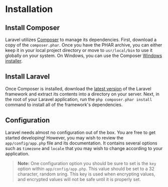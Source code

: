 # Installation

## Install Composer

Laravel utilizes [Composer](http://getcomposer.org) to manage its dependencies. First, download a copy of the `composer.phar`. Once you have the PHAR archive, you can either keep it in your local project directory or move to `usr/local/bin` to use it globally on your system. On Windows, you can use the Composer [Windows installer](https://getcomposer.org/Composer-Setup.exe).

## Install Laravel

Once Composer is installed, download the [latest version](https://github.com/laravel/laravel/archive/4.0.zip) of the Laravel framework and extract its contents into a directory on your server. Next, in the root of your Laravel application, run the `php composer.phar install` command to install all of the framework's dependencies.

## Configuration

Laravel needs almost no configuration out of the box. You are free to get started developing! However, you may wish to review the `app/config/app.php` file and its documentation. It contains several options such as `timezone` and `locale` that you may wish to change according to your application.

> **Note:** One configuration option you should be sure to set is the `key` option within `app/config/app.php`. This value should be set to a 32 character, random sring. This key is used when encrypting values, and encrypted values will not be safe until it is properly set.